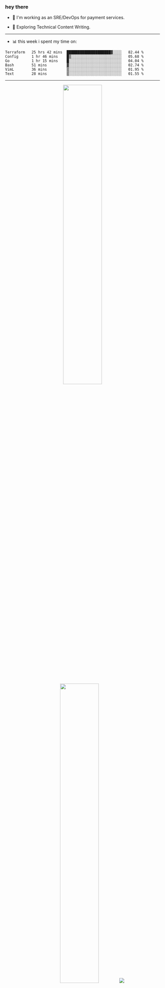 ### hey there 

- :telescope: I'm working as an SRE/DevOps for payment services.

- :seedling: Exploring Technical Content Writing.

---

- :bar_chart: this week i spent my time on:

<!--START_SECTION:waka-->

```text
Terraform   25 hrs 42 mins  ████████████████████▓░░░░   82.44 %
Config      1 hr 46 mins    █▒░░░░░░░░░░░░░░░░░░░░░░░   05.68 %
Go          1 hr 15 mins    █░░░░░░░░░░░░░░░░░░░░░░░░   04.04 %
Bash        51 mins         ▓░░░░░░░░░░░░░░░░░░░░░░░░   02.74 %
VimL        36 mins         ▒░░░░░░░░░░░░░░░░░░░░░░░░   01.95 %
Text        28 mins         ▒░░░░░░░░░░░░░░░░░░░░░░░░   01.55 %
```

<!--END_SECTION:waka-->

---

<p align="center">
  <img height="50%" width="auto" src ="https://github-readme-stats.vercel.app/api?username=chcdc&show_icons=true&count_private=true&theme=darcula&hide_border=true&hide=issues,contribs&bg_color=00000000">
  <img height="50%" width="auto" src ="https://github-readme-stats.vercel.app/api/top-langs/?username=chcdc&layout=compact&hide_border=true&theme=darcula&bg_color=00000000&langs_count=6&hide=jupyter%20notebook,tex,css,php">
  <img src ="https://github-readme-streak-stats.herokuapp.com?user=chcdc&theme=darcula&hide_border=true&background=FFFFFF00">
  <br>
  <br>
</p>

---
<!--
🏢 The Office quote of day
-->


